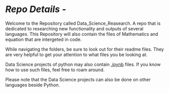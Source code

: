# <i>Repo Details -</i> 

Welcome to the Repository called Data_Science_Reasearch. A repo that is dedicated to researching new functionality and outputs of several languages. This Repository will also contain the files of Mathematics and equation that are intergeted in code. 

While navigating the folders, be sure to look out for their readme files. They are very helpful to get your attention to what files you be looking at. <br>


Data Science projects of python may also contain [.ipynb](https://fileinfo.com/extension/ipynb) files. If you know how to use such files, feel free to roam around. 

Please note that the Data Science projects can also be done on other languages beside Python.
